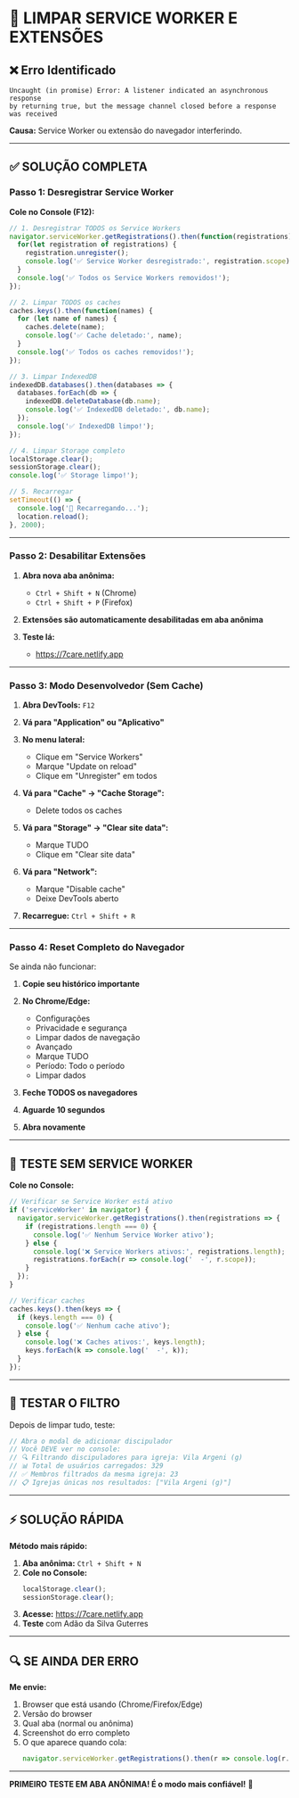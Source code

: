 # 🔧 LIMPAR SERVICE WORKER E EXTENSÕES

## ❌ Erro Identificado

```
Uncaught (in promise) Error: A listener indicated an asynchronous response 
by returning true, but the message channel closed before a response was received
```

**Causa:** Service Worker ou extensão do navegador interferindo.

---

## ✅ SOLUÇÃO COMPLETA

### Passo 1: Desregistrar Service Worker

**Cole no Console (F12):**

```javascript
// 1. Desregistrar TODOS os Service Workers
navigator.serviceWorker.getRegistrations().then(function(registrations) {
  for(let registration of registrations) {
    registration.unregister();
    console.log('✅ Service Worker desregistrado:', registration.scope);
  }
  console.log('✅ Todos os Service Workers removidos!');
});

// 2. Limpar TODOS os caches
caches.keys().then(function(names) {
  for (let name of names) {
    caches.delete(name);
    console.log('✅ Cache deletado:', name);
  }
  console.log('✅ Todos os caches removidos!');
});

// 3. Limpar IndexedDB
indexedDB.databases().then(databases => {
  databases.forEach(db => {
    indexedDB.deleteDatabase(db.name);
    console.log('✅ IndexedDB deletado:', db.name);
  });
  console.log('✅ IndexedDB limpo!');
});

// 4. Limpar Storage completo
localStorage.clear();
sessionStorage.clear();
console.log('✅ Storage limpo!');

// 5. Recarregar
setTimeout(() => {
  console.log('🔄 Recarregando...');
  location.reload();
}, 2000);
```

---

### Passo 2: Desabilitar Extensões

1. **Abra nova aba anônima:**
   - `Ctrl + Shift + N` (Chrome)
   - `Ctrl + Shift + P` (Firefox)

2. **Extensões são automaticamente desabilitadas em aba anônima**

3. **Teste lá:**
   - https://7care.netlify.app

---

### Passo 3: Modo Desenvolvedor (Sem Cache)

1. **Abra DevTools:** `F12`

2. **Vá para "Application" ou "Aplicativo"**

3. **No menu lateral:**
   - Clique em "Service Workers"
   - Marque "Update on reload"
   - Clique em "Unregister" em todos

4. **Vá para "Cache" → "Cache Storage":**
   - Delete todos os caches

5. **Vá para "Storage" → "Clear site data":**
   - Marque TUDO
   - Clique em "Clear site data"

6. **Vá para "Network":**
   - Marque "Disable cache"
   - Deixe DevTools aberto

7. **Recarregue:** `Ctrl + Shift + R`

---

### Passo 4: Reset Completo do Navegador

Se ainda não funcionar:

1. **Copie seu histórico importante**

2. **No Chrome/Edge:**
   - Configurações
   - Privacidade e segurança
   - Limpar dados de navegação
   - Avançado
   - Marque TUDO
   - Período: Todo o período
   - Limpar dados

3. **Feche TODOS os navegadores**

4. **Aguarde 10 segundos**

5. **Abra novamente**

---

## 🧪 TESTE SEM SERVICE WORKER

**Cole no Console:**

```javascript
// Verificar se Service Worker está ativo
if ('serviceWorker' in navigator) {
  navigator.serviceWorker.getRegistrations().then(registrations => {
    if (registrations.length === 0) {
      console.log('✅ Nenhum Service Worker ativo');
    } else {
      console.log('❌ Service Workers ativos:', registrations.length);
      registrations.forEach(r => console.log('  -', r.scope));
    }
  });
}

// Verificar caches
caches.keys().then(keys => {
  if (keys.length === 0) {
    console.log('✅ Nenhum cache ativo');
  } else {
    console.log('❌ Caches ativos:', keys.length);
    keys.forEach(k => console.log('  -', k));
  }
});
```

---

## 🎯 TESTAR O FILTRO

Depois de limpar tudo, teste:

```javascript
// Abra o modal de adicionar discipulador
// Você DEVE ver no console:
// 🔍 Filtrando discipuladores para igreja: Vila Argeni (g)
// 📊 Total de usuários carregados: 329
// ✅ Membros filtrados da mesma igreja: 23
// 📋 Igrejas únicas nos resultados: ["Vila Argeni (g)"]
```

---

## ⚡ SOLUÇÃO RÁPIDA

**Método mais rápido:**

1. **Aba anônima:** `Ctrl + Shift + N`
2. **Cole no Console:**
   ```javascript
   localStorage.clear();
   sessionStorage.clear();
   ```
3. **Acesse:** https://7care.netlify.app
4. **Teste** com Adão da Silva Guterres

---

## 🔍 SE AINDA DER ERRO

**Me envie:**

1. Browser que está usando (Chrome/Firefox/Edge)
2. Versão do browser
3. Qual aba (normal ou anônima)
4. Screenshot do erro completo
5. O que aparece quando cola:
   ```javascript
   navigator.serviceWorker.getRegistrations().then(r => console.log(r.length));
   ```

---

**PRIMEIRO TESTE EM ABA ANÔNIMA! É o modo mais confiável!** 🚀

